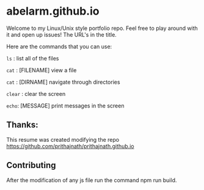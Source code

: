 # abelarm.github.io

Welcome to my Linux/Unix style portfolio repo. Feel free to play around with it and open up issues! The URL's in the title.

Here are the commands that you can use:

`ls` : list all of the files 

`cat` : [FILENAME] view a file

`cat` : [DIRNAME] navigate through directories

`clear` : clear the screen

`echo`: [MESSAGE] print messages in the screen

## Thanks: 
This resume was created modifying the repo https://github.com/prithajnath/prithajnath.github.io

## Contributing
After the modification of any js file run the command npm run build.
